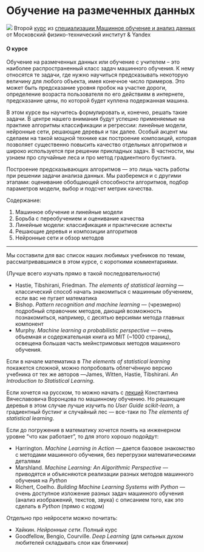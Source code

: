 # Обучение на размеченных данных #


[![](https://github.com/VulpesCorsac/Coursera-Machine-Learning-and-Data-Analysis/blob/master/Logo.jpg)](https://www.coursera.org/learn/supervised-learning/) Второй [курс](https://www.coursera.org/learn/supervised-learning/) из [специализации Машинное обучение и анализ данных](https://www.coursera.org/specializations/machine-learning-data-analysis) от Московский физико-технический институт & Yandex

#### О курсе ####
Обучение на размеченных данных или обучение с учителем – это наиболее распространенный класс задач машинного обучения. К нему относятся те задачи, где нужно научиться предсказывать некоторую величину для любого объекта, имея конечное число примеров. Это может быть предсказание уровня пробок на участке дороги, определение возраста пользователя по его действиям в интернете, предсказание цены, по которой будет куплена подержанная машина.

В этом курсе вы научитесь формулировать и, конечно, решать такие задачи. В центре нашего внимания будут успешно применяемые на практике алгоритмы классификации и регрессии: линейные модели, нейронные сети, решающие деревья и так далее. Особый акцент мы сделаем на такой мощной технике как построение композиций, которая позволяет существенно повысить качество отдельных алгоритмов и широко используется при решении прикладных задач. В частности, мы узнаем про случайные леса и про метод градиентного бустинга.

Построение предсказывающих алгоритмов — это лишь часть работы при решении задачи анализа данных. Мы разберемся и с другими этапами: оценивание обобщающей способности алгоритмов, подбор параметров модели, выбор и подсчет метрик качества.

Содержание:
1. Машинное обучение и линейные модели
2. Борьба с переобучением и оценивание качества
3. Линейные модели: классификация и практические аспекты
4. Решающие деревья и композиции алгоритмов
5. Нейронные сети и обзор методов

<hr>
Мы составили для вас список наших любимых учебников по темам, рассматривавшимся в этом курсе, с короткими комментариями.

(Лучше всего изучать прямо в такой последовательности)

* Hastie, Tibshirani, Friedman. *The elements of statistical learning* — классический способ начать знакомиться с машинным обучением, если вас не пугает математика
* Bishop. *Pattern recognition and machine learning* — (чрезмерно) подробный справочник методов, дающий возможность познакомиться, например, с десятью версиями метода главных компонент
* Murphy. *Machine learning a probabilistic perspective* — очень объемная и содержательная книга из MIT (~1000 страниц), освещена большая часть мейнстримовых методов машинного обучения.

Если в начале математика в *The elements of statistical learning* покажется сложной, можно попробовать облегчённую версию учебника от тех же авторов —James, Witten, Hastie, Tibshirani. *An Introduction to Statistical Learning*.

Если хочется на русском, то можно начать с [лекций](http://machinelearning.ru/wiki/index.php?title=%D0%9C%D0%B0%D1%88%D0%B8%D0%BD%D0%BD%D0%BE%D0%B5_%D0%BE%D0%B1%D1%83%D1%87%D0%B5%D0%BD%D0%B8%D0%B5_(%D0%BA%D1%83%D1%80%D1%81_%D0%BB%D0%B5%D0%BA%D1%86%D0%B8%D0%B9,_%D0%9A.%D0%92.%D0%92%D0%BE%D1%80%D0%BE%D0%BD%D1%86%D0%BE%D0%B2)) Константина Вячеславовича Воронцова по машинному обучению. Но решающие деревья в этом случае лучше изучить по *User Guide scikit-learn*, а градиентный бустинг и случайный лес — все-таки по *The elements of statistical learning*.

Если до погружения в математику хочется понять на инженерном уровне “что как работает”, то для этого хорошо подойдут:

* Harrington. *Machine Learning in Action* — дается базовое знакомство с методами машинного обучения, без перегрузки математическими деталями
* Marshland. *Machine Learning: An Algorithmic Perspective* — приводятся и объясняются реализации разных методов машинного обучения на *Python*
* Richert, Coelho. *Building Machine Learning Systems with Python* — очень доступное изложение разных задач машинного обучения (анализ изображений, текстов, звука) с описанием того, как это сделать в *Python* (прямо с кодом)

Отдельно про нейросети можно почитать:

* Хайкин. *Нейронные сети*. Полный курс
* Goodfellow, Bengio, Courville. *Deep Learning* (для сильных духом любителей складывать слои как блинчики)